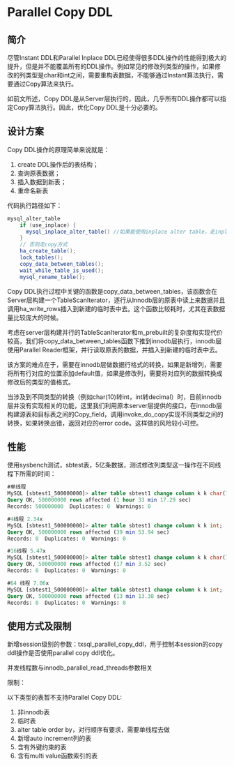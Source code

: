 # Parallel Copy DDL

##  简介

尽管Instant DDL和Parallel Inplace DDL已经使得很多DDL操作的性能得到极大的提升，但是并不能覆盖所有的DDL操作。例如常见的修改列类型的操作，如果修改的列类型是char和int之间，需要重构表数据，不能够通过Instant算法执行，需要通过Copy算法来执行。

如前文所述，Copy DDL是从Server层执行的，因此，几乎所有DDL操作都可以指定Copy算法执行。因此，优化Copy DDL是十分必要的。

##  设计方案

Copy DDL操作的原理简单来说就是：

1. create DDL操作后的表结构；
2. 查询原表数据；
3. 插入数据到新表；
4. 重命名新表

代码执行路径如下：

``` java
mysql_alter_table
	if (use_inplace) {
      mysql_inplace_alter_table() //如果能使用inplace alter table，走inplace方式
	}
	// 否则走copy方式
	ha_create_table();
	lock_tables();
	copy_data_between_tables();
	wait_while_table_is_used();
	mysql_rename_table();
```

Copy DDL执行过程中关键的函数是copy_data_between_tables，该函数会在Server层构建一个TableScanIterator，逐行从Innodb层的原表中读上来数据并且调用ha_write_rows插入到新建的临时表中去。这个函数比较耗时，尤其在表数据量比较庞大的时候。

考虑在server层构建并行的TableScanIterator和m_prebuilt的复杂度和实现代价较高，我们将copy_data_between_tables函数下推到innodb层执行，innodb层使用Parallel Reader框架，并行读取原表的数据，并插入到新建的临时表中去。

该方案的难点在于，需要在innodb层做数据行格式的转换，如果是新增列，需要将所有行对应的位置添加default值，如果是修改列，需要将对应列的数据转换成修改后的类型的值格式。

当涉及到不同类型的转换（例如char(10)转int，int转decimal）时，目前innodb层并没有实现相关的功能，这里我们利用原本server层提供的接口，在innodb层构建源表和目标表之间的Copy_field，调用invoke_do_copy实现不同类型之间的转换，如果转换出错，返回对应的error code。这样做的风险较小可控。

##  性能

使用sysbench测试，sbtest表，5亿条数据，测试修改列类型这一操作在不同线程下所需的时间：

``` sql
#单线程
MySQL [sbtest1_500000000]> alter table sbtest1 change column k k char(10);
Query OK, 500000000 rows affected (1 hour 33 min 17.29 sec)
Records: 500000000  Duplicates: 0  Warnings: 0

#4线程 2.34x
MySQL [sbtest1_500000000]> alter table sbtest1 change column k k int;
Query OK, 500000000 rows affected (39 min 53.94 sec)
Records: 0  Duplicates: 0  Warnings: 0

#16线程 5.47x
MySQL [sbtest1_500000000]> alter table sbtest1 change column k k char(10);
Query OK, 500000000 rows affected (17 min 3.52 sec)
Records: 0  Duplicates: 0  Warnings: 0

#64 线程 7.06x
MySQL [sbtest1_500000000]> alter table sbtest1 change column k k int;
Query OK, 500000000 rows affected (13 min 13.38 sec)
Records: 0  Duplicates: 0  Warnings: 0
```



##  使用方式及限制

新增session级别的参数：txsql_parallel_copy_ddl，用于控制本session的copy ddl操作是否使用parallel copy ddl优化。

并发线程数与innodb_parallel_read_threads参数相关

限制：

以下类型的表暂不支持Parallel Copy DDL:

1. 非innodb表
2. 临时表
3. alter table order by，对行顺序有要求，需要单线程去做
4. 新增auto increment列的表
5. 含有外键约束的表
6. 含有multi value函数索引的表